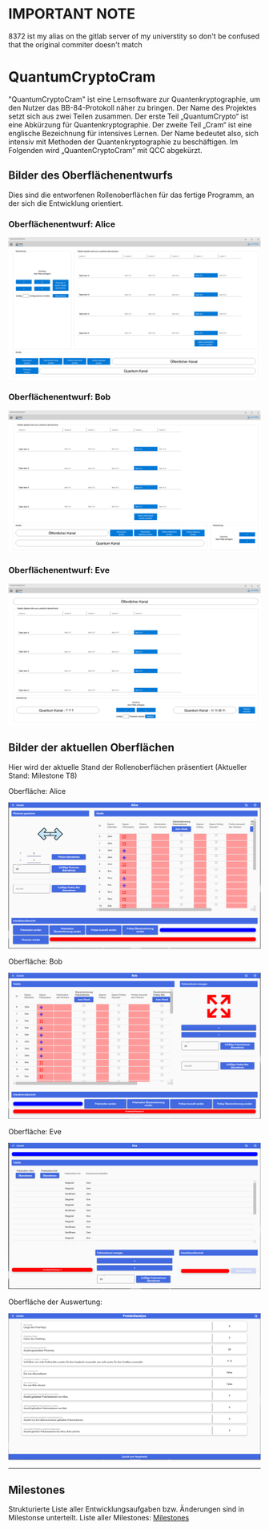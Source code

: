 # IMPORTANT NOTE
8372 ist my alias on the gitlab server of my universtity so don't be confused that the original commiter doesn't match


# QuantumCryptoCram

"QuantumCryptoCram" ist eine Lernsoftware zur Quantenkryptographie, um den Nutzer das BB-84-Protokoll näher zu bringen.
Der Name des Projektes setzt sich aus zwei Teilen zusammen.
Der erste Teil „QuantumCrypto“ ist eine Abkürzung für Quantenkryptographie.
Der zweite Teil „Cram“ ist eine englische Bezeichnung für intensives Lernen.
Der Name bedeutet also, sich intensiv mit Methoden der Quantenkryptographie zu beschäftigen.
Im Folgenden wird „QuantenCryptoCram“ mit QCC abgekürzt.

## Bilder des Oberflächenentwurfs

Dies sind die entworfenen Rollenoberflächen für das fertige Programm, an der sich die Entwicklung orientiert.

### Oberflächenentwurf: Alice

![Alice Oberfläche](./09_Sonstiges/SWP-Bilder/Alice.png)


### Oberflächenentwurf: Bob

![Bob Oberfläche](./09_Sonstiges/SWP-Bilder/Bob.png)


### Oberflächenentwurf: Eve

![Eve Oberfläche](./09_Sonstiges/SWP-Bilder/Eve.png)


## Bilder der aktuellen Oberflächen

Hier wird der aktuelle Stand der Rollenoberflächen präsentiert (Aktueller Stand: Milestone T8)


Oberfläche: Alice

![Alice Oberfläche](./09_Sonstiges/SWP-Bilder/AliceO.png)


Oberfläche: Bob

![Bob Oberfläche](./09_Sonstiges/SWP-Bilder/BobO.png)


Oberfläche: Eve

![Eve Oberfläche](./09_Sonstiges/SWP-Bilder/EveO.png)


Oberfläche der Auswertung:

![Auswertungs-Oberfläche](./09_Sonstiges/SWP-Bilder/Auswertung.png)



---
## Milestones

Strukturierte Liste aller Entwicklungsaufgaben bzw. Änderungen sind in Milestonse unterteilt.
Liste aller Milestones:
[Milestones](https://git.oth-aw.de/swp/sose2021/team_c/quantumcryptocram/-/milestones?sort=due_date_desc&state=all)
